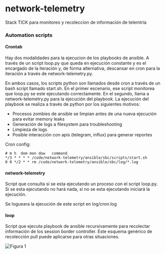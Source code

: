 # network-telemetry
Stack TICK para monitoreo y recoleccion de información de telemtría

### Automation scripts

#### Crontab

Hay dos modalidades para la ejecucion de los playbooks de ansible. A través de un script loop.py que queda en ejecución constante y es el encargado de la iteración y, de forma alternativa, descansar en cron para la iteración a través de network-telemetry.py.

En ambos casos, los scripts python son llamados desde cron a través de un bash script llamado start.sh. En el primer escenario, ese script monitorea que loop.py se este ejecutando correctamente. En el segundo, llama a network-telemetry.py para la ejecución del playbook. La ejecución del playbook se realiza a través de python por los siguientes motivos:

- Procesos zombies de ansible se limpian antes de una nueva ejecución para evitar memory leaks
- Generación de logs a filesystem para troubleshooting
- Limpieza de logs
- Posible interacción con apis (telegram, influx) para generar reportes

Cron config:
```
# m h  dom mon dow   command
*/3 * * * * /code/network-telemetry/ansible/sbc/scripts/start.sh
0 0 */2 * * rm /code/network-telemetry/ansible/sbc/log/*.log 
```

#### network-telemetry
Script que consulta si se esta ejecutando un proceso con el script loop.py. Si se esta ejecutando no hará nada, si no se esta ejecutando iniciará la ejecución.

Se logueara la ejecución de este script en log/cron.log

#### loop
Script que ejecuta playbook de ansible recursivamente para recolectar información de los session border controller. Este esquema genérico de recolección pull puede aplicarse para otras situaciones.

![Figura 1](doc/sbctelemetry.png)
